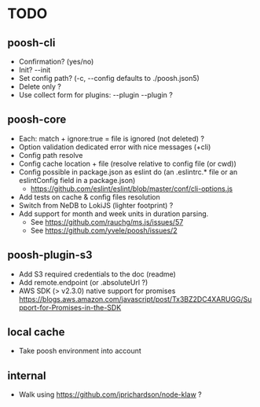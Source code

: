 # TODO

## poosh-cli

- Confirmation? (yes/no)
- Init? --init
- Set config path? (-c, --config <path> defaults to ./poosh.json5)
- Delete only ?
- Use collect form for plugins: --plugin --plugin ?

## poosh-core

- Each: match + ignore:true = file is ignored (not deleted) ?
- Option validation dedicated error with nice messages (+cli)
- Config path resolve
- Config cache location + file (resolve relative to config file (or cwd))
- Config possible in package.json as eslint do (an .eslintrc.* file or an eslintConfig field in a package.json)
   - https://github.com/eslint/eslint/blob/master/conf/cli-options.js
- Add tests on cache & config files resolution
- Switch from NeDB to LokiJS (lighter footprint) ?
- Add support for month and week units in duration parsing.
   - See https://github.com/rauchg/ms.js/issues/57
   - See https://github.com/yvele/poosh/issues/2

## poosh-plugin-s3

- Add S3 required credentials to the doc (readme)
- Add remote.endpoint (or .absoluteUrl ?)
- AWS SDK (> v2.3.0) native support for promises https://blogs.aws.amazon.com/javascript/post/Tx3BZ2DC4XARUGG/Support-for-Promises-in-the-SDK

## local cache

- Take poosh environment into account

## internal

- Walk using https://github.com/jprichardson/node-klaw ?
